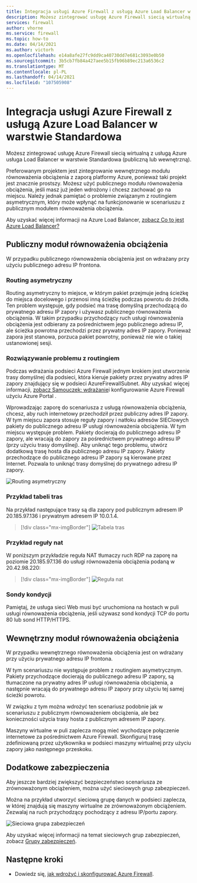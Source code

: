 ```yaml
---
title: Integracja usługi Azure Firewall z usługą Azure Load Balancer w warstwie Standardowa
description: Możesz zintegrować usługę Azure Firewall siecią wirtualną z usługą Azure usługa Load Balancer w warstwie Standardowa (publiczną lub wewnętrzną).
services: firewall
author: vhorne
ms.service: firewall
ms.topic: how-to
ms.date: 04/14/2021
ms.author: victorh
ms.openlocfilehash: e14a8afe27fc9dd9ca40730dd7e681c3093e0b50
ms.sourcegitcommit: 3b5cb7fb84a427aee5b15fb96b89ec213a6536c2
ms.translationtype: MT
ms.contentlocale: pl-PL
ms.lasthandoff: 04/14/2021
ms.locfileid: "107505908"
---
```

# <a name="integrate-azure-firewall-with-azure-standard-load-balancer"></a>Integracja usługi Azure Firewall z usługą Azure Load Balancer w warstwie Standardowa

Możesz zintegrować usługę Azure Firewall siecią wirtualną z usługą Azure usługa Load Balancer w warstwie Standardowa (publiczną lub wewnętrzną). 

Preferowanym projektem jest zintegrowanie wewnętrznego modułu równoważenia obciążenia z zaporą platformy Azure, ponieważ taki projekt jest znacznie prostszy. Możesz użyć publicznego modułu równoważenia obciążenia, jeśli masz już jeden wdrożony i chcesz zachować go na miejscu. Należy jednak pamiętać o problemie związanym z routingiem asymetrycznym, który może wpłynąć na funkcjonowanie w scenariuszu z publicznym modułem równoważenia obciążenia.

Aby uzyskać więcej informacji na Azure Load Balancer, [zobacz Co to jest Azure Load Balancer?](../load-balancer/load-balancer-overview.md)

## <a name="public-load-balancer"></a>Publiczny moduł równoważenia obciążenia

W przypadku publicznego równoważenia obciążenia jest on wdrażany przy użyciu publicznego adresu IP frontona.

### <a name="asymmetric-routing"></a>Routing asymetryczny

Routing asymetryczny to miejsce, w którym pakiet przejmuje jedną ścieżkę do miejsca docelowego i przenosi inną ścieżkę podczas powrotu do źródła. Ten problem występuje, gdy podsieć ma trasę domyślną przechodzącą do prywatnego adresu IP zapory i używasz publicznego równoważenia obciążenia. W takim przypadku przychodzący ruch usługi równoważenia obciążenia jest odbierany za pośrednictwem jego publicznego adresu IP, ale ścieżka powrotna przechodzi przez prywatny adres IP zapory. Ponieważ zapora jest stanowa, porzuca pakiet powrotny, ponieważ nie wie o takiej ustanowionej sesji.

### <a name="fix-the-routing-issue"></a>Rozwiązywanie problemu z routingiem

Podczas wdrażania podsieci Azure Firewall jednym krokiem jest utworzenie trasy domyślnej dla podsieci, która kieruje pakiety przez prywatny adres IP zapory znajdujący się w podsieci AzureFirewallSubnet. Aby uzyskać więcej informacji, [zobacz Samouczek: wdrażanie](tutorial-firewall-deploy-portal.md#create-a-default-route)i konfigurowanie Azure Firewall użyciu Azure Portal .

Wprowadzając zaporę do scenariusza z usługą równoważenia obciążenia, chcesz, aby ruch internetowy przechodził przez publiczny adres IP zapory. W tym miejscu zapora stosuje reguły zapory i natłoku adresów SIECIowych pakiety do publicznego adresu IP usługi równoważenia obciążenia. W tym miejscu występuje problem. Pakiety docierają do publicznego adresu IP zapory, ale wracają do zapory za pośrednictwem prywatnego adresu IP (przy użyciu trasy domyślnej).
Aby uniknąć tego problemu, utwórz dodatkową trasę hosta dla publicznego adresu IP zapory. Pakiety przechodzące do publicznego adresu IP zapory są kierowane przez Internet. Pozwala to uniknąć trasy domyślnej do prywatnego adresu IP zapory.

![Routing asymetryczny](media/integrate-lb/Firewall-LB-asymmetric.png)

### <a name="route-table-example"></a>Przykład tabeli tras

Na przykład następujące trasy są dla zapory pod publicznym adresem IP 20.185.97.136 i prywatnym adresem IP 10.0.1.4.

> [!div class="mx-imgBorder"]
> ![Tabela tras](media/integrate-lb/route-table.png)

### <a name="nat-rule-example"></a>Przykład reguły nat

W poniższym przykładzie reguła NAT tłumaczy ruch RDP na zaporę na poziomie 20.185.97.136 do usługi równoważenia obciążenia podaną w 20.42.98.220:

> [!div class="mx-imgBorder"]
> ![Reguła nat](media/integrate-lb/nat-rule-02.png)

### <a name="health-probes"></a>Sondy kondycji

Pamiętaj, że usługa sieci Web musi być uruchomiona na hostach w puli usługi równoważenia obciążenia, jeśli używasz sond kondycji TCP do portu 80 lub sond HTTP/HTTPS.

## <a name="internal-load-balancer"></a>Wewnętrzny moduł równoważenia obciążenia

W przypadku wewnętrznego równoważenia obciążenia jest on wdrażany przy użyciu prywatnego adresu IP frontona.

W tym scenariuszu nie występuje problem z routingiem asymetrycznym. Pakiety przychodzące docierają do publicznego adresu IP zapory, są tłumaczone na prywatny adres IP usługi równoważenia obciążenia, a następnie wracają do prywatnego adresu IP zapory przy użyciu tej samej ścieżki powrotu.

W związku z tym można wdrożyć ten scenariusz podobnie jak w scenariuszu z publicznym równoważeniem obciążenia, ale bez konieczności użycia trasy hosta z publicznym adresem IP zapory.

Maszyny wirtualne w puli zaplecza mogą mieć wychodzące połączenie internetowe za pośrednictwem Azure Firewall. Skonfiguruj trasę zdefiniowaną przez użytkownika w podsieci maszyny wirtualnej przy użyciu zapory jako następnego przeskoku.


## <a name="additional-security"></a>Dodatkowe zabezpieczenia

Aby jeszcze bardziej zwiększyć bezpieczeństwo scenariusza ze zrównoważonym obciążeniem, można użyć sieciowych grup zabezpieczeń.

Można na przykład utworzyć sieciową grupę danych w podsieci zaplecza, w której znajdują się maszyny wirtualne ze zrównoważonym obciążeniem. Zezwalaj na ruch przychodzący pochodzący z adresu IP/portu zapory.

![Sieciowa grupa zabezpieczeń](media/integrate-lb/nsg-01.png)

Aby uzyskać więcej informacji na temat sieciowych grup zabezpieczeń, zobacz [Grupy zabezpieczeń](../virtual-network/network-security-groups-overview.md).

## <a name="next-steps"></a>Następne kroki

- Dowiedz się, [jak wdrożyć i skonfigurować Azure Firewall](tutorial-firewall-deploy-portal.md).